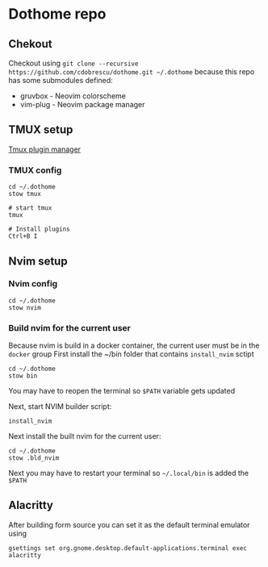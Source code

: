 # Dothome repo

## Chekout
Checkout using `git clone --recursive https://github.com/cdobrescu/dothome.git ~/.dothome` because this repo has some submodules defined:
- gruvbox - Neovim colorscheme
- vim-plug - Neovim package manager

## TMUX setup

[Tmux plugin manager](https://github.com/tmux-plugins/tpm)

### TMUX config
```
cd ~/.dothome
stow tmux

# start tmux
tmux

# Install plugins
Ctrl+B I
```

## Nvim setup
### Nvim config
```
cd ~/.dothome
stow nvim
```

### Build nvim for the current user
Because nvim is build in a docker container, the current user must be in the `docker` group
First install the ~/bin folder that contains `install_nvim` sctipt
```
cd ~/.dothome
stow bin
```
You may have to reopen the terminal so `$PATH` variable gets updated

Next, start NVIM builder script:
```
install_nvim
```

Next install the built nvim for the current user:
```
cd ~/.dothome
stow .bld_nvim
```
Next you may have to restart your terminal so `~/.local/bin` is added the `$PATH`


## Alacritty

After building form source you can set it as the default terminal emulator using 
```
gsettings set org.gnome.desktop.default-applications.terminal exec  alacritty
```

